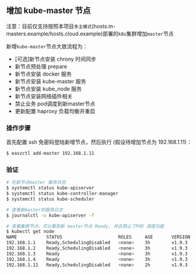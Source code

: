 ## 增加 kube-master 节点

注意：目前仅支持按照本项目`多主模式`(hosts.m-masters.example/hosts.cloud.example)部署的`k8s`集群增加`master`节点

新增`kube-master`节点大致流程为：
- [可选]新节点安装 chrony 时间同步
- 新节点预处理 prepare
- 新节点安装 docker 服务
- 新节点安装 kube-master 服务
- 新节点安装 kube_node 服务
- 新节点安装网络插件相关
- 禁止业务 pod调度到新master节点
- 更新配置 haproxy 负载均衡并重启

### 操作步骤

首先配置 ssh 免密码登陆新增节点，然后执行 (假设待增加节点为 192.168.1.11)：

``` bash
$ easzctl add-master 192.168.1.11
```

### 验证

``` bash
# 在新节点master 服务状态
$ systemctl status kube-apiserver 
$ systemctl status kube-controller-manager
$ systemctl status kube-scheduler

# 查看新master的服务日志
$ journalctl -u kube-apiserver -f

# 查看集群节点，可以看到新 master节点 Ready, 并且禁止了POD 调度功能
$ kubectl get node
NAME           STATUS                     ROLES     AGE       VERSION
192.168.1.1    Ready,SchedulingDisabled   <none>    3h        v1.9.3
192.168.1.2    Ready,SchedulingDisabled   <none>    3h        v1.9.3
192.168.1.3    Ready                      <none>    3h        v1.9.3
192.168.1.4    Ready                      <none>    3h        v1.9.3
192.168.1.11   Ready,SchedulingDisabled   <none>    2h        v1.9.3	# 新增 master节点
```

